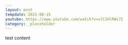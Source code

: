 ```yaml
---
layout: post
tempdate: 2021-08-15
youtube: https://www.youtube.com/watch?v=vlCIHlRWi7I
category: _placeholder
---
```

test content